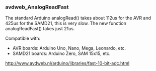 ### avdweb_AnalogReadFast
The standard Arduino analogRead() takes about 112us for the AVR and 425us for the SAMD21, this is very slow. 
The new function analogReadFast() takes just 21us. 

Compatible with:
- AVR boards: Arduino Uno, Nano, Mega, Leonardo, etc.
- SAMD21 boards: Arduino Zero, SAM 15x15, etc. 

http://www.avdweb.nl/arduino/libraries/fast-10-bit-adc.html
